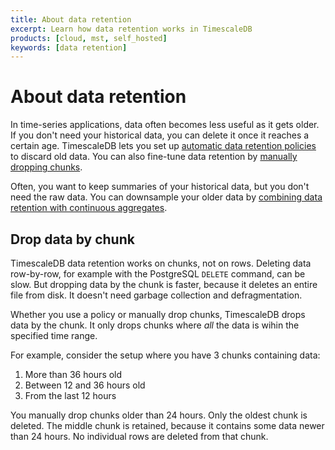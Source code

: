 ```yaml
---
title: About data retention
excerpt: Learn how data retention works in TimescaleDB
products: [cloud, mst, self_hosted]
keywords: [data retention]
---
```


# About data retention

In time-series applications, data often becomes less useful as it gets older. If
you don't need your historical data, you can delete it once it reaches a certain
age. TimescaleDB lets you set up
[automatic data retention policies][retention-policy] to discard old data. You
can also fine-tune data retention by [manually dropping chunks][manual-drop].

Often, you want to keep summaries of your historical data, but you don't need
the raw data. You can downsample your older data by
[combining data retention with continuous aggregates][retention-with-caggs].

## Drop data by chunk

TimescaleDB data retention works on chunks, not on rows. Deleting data
row-by-row, for example with the PostgreSQL `DELETE` command, can be slow. But
dropping data by the chunk is faster, because it deletes an entire file from
disk. It doesn't need garbage collection and defragmentation.

Whether you use a policy or manually drop chunks, TimescaleDB drops data by the
chunk. It only drops chunks where _all_ the data is wihin the specified time
range.

For example, consider the setup where you have 3 chunks containing data:

1.  More than 36 hours old
1.  Between 12 and 36 hours old
1.  From the last 12 hours

You manually drop chunks older than 24 hours. Only the oldest chunk is deleted.
The middle chunk is retained, because it contains some data newer than 24 hours.
No individual rows are deleted from that chunk.

[manual-drop]: /timescaledb/:currentVersion:/how-to-guides/data-retention/manually-drop-chunks/
[retention-policy]: /timescaledb/:currentVersion:/how-to-guides/data-retention/create-a-retention-policy/
[retention-with-caggs]: /timescaledb/:currentVersion:/how-to-guides/data-retention/data-retention-with-continuous-aggregates/
